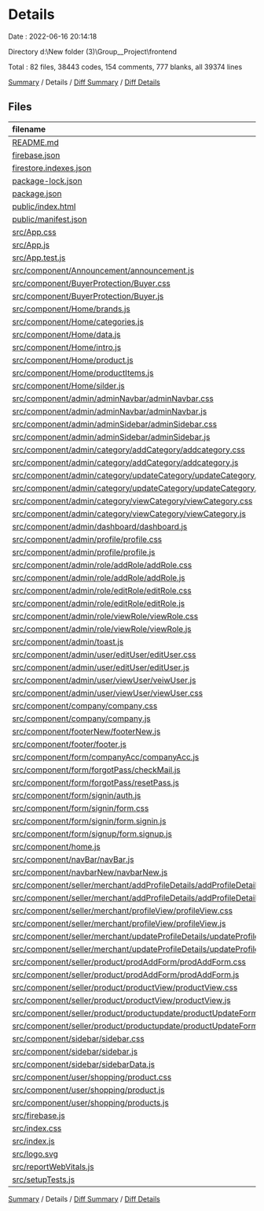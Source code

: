 # Details

Date : 2022-06-16 20:14:18

Directory d:\\New folder (3)\\Group__Project\\frontend

Total : 82 files,  38443 codes, 154 comments, 777 blanks, all 39374 lines

[Summary](results.md) / Details / [Diff Summary](diff.md) / [Diff Details](diff-details.md)

## Files
| filename | language | code | comment | blank | total |
| :--- | :--- | ---: | ---: | ---: | ---: |
| [README.md](/README.md) | Markdown | 38 | 0 | 33 | 71 |
| [firebase.json](/firebase.json) | JSON | 9 | 0 | 1 | 10 |
| [firestore.indexes.json](/firestore.indexes.json) | JSON | 4 | 0 | 1 | 5 |
| [package-lock.json](/package-lock.json) | JSON | 32,780 | 0 | 1 | 32,781 |
| [package.json](/package.json) | JSON | 62 | 0 | 1 | 63 |
| [public/index.html](/public/index.html) | HTML | 31 | 23 | 4 | 58 |
| [public/manifest.json](/public/manifest.json) | JSON | 25 | 0 | 1 | 26 |
| [src/App.css](/src/App.css) | CSS | 32 | 0 | 5 | 37 |
| [src/App.js](/src/App.js) | JavaScript | 125 | 1 | 30 | 156 |
| [src/App.test.js](/src/App.test.js) | JavaScript | 7 | 0 | 2 | 9 |
| [src/component/Announcement/announcement.js](/src/component/Announcement/announcement.js) | JavaScript | 20 | 0 | 4 | 24 |
| [src/component/BuyerProtection/Buyer.css](/src/component/BuyerProtection/Buyer.css) | CSS | 366 | 1 | 49 | 416 |
| [src/component/BuyerProtection/Buyer.js](/src/component/BuyerProtection/Buyer.js) | JavaScript | 18 | 0 | 4 | 22 |
| [src/component/Home/brands.js](/src/component/Home/brands.js) | JavaScript | 32 | 0 | 8 | 40 |
| [src/component/Home/categories.js](/src/component/Home/categories.js) | JavaScript | 35 | 0 | 7 | 42 |
| [src/component/Home/data.js](/src/component/Home/data.js) | JavaScript | 92 | 0 | 19 | 111 |
| [src/component/Home/intro.js](/src/component/Home/intro.js) | JavaScript | 69 | 0 | 14 | 83 |
| [src/component/Home/product.js](/src/component/Home/product.js) | JavaScript | 71 | 0 | 9 | 80 |
| [src/component/Home/productItems.js](/src/component/Home/productItems.js) | JavaScript | 36 | 0 | 8 | 44 |
| [src/component/Home/silder.js](/src/component/Home/silder.js) | JavaScript | 110 | 0 | 15 | 125 |
| [src/component/admin/adminNavbar/adminNavbar.css](/src/component/admin/adminNavbar/adminNavbar.css) | CSS | 23 | 0 | 1 | 24 |
| [src/component/admin/adminNavbar/adminNavbar.js](/src/component/admin/adminNavbar/adminNavbar.js) | JavaScript | 53 | 0 | 3 | 56 |
| [src/component/admin/adminSidebar/adminSidebar.css](/src/component/admin/adminSidebar/adminSidebar.css) | CSS | 54 | 1 | 0 | 55 |
| [src/component/admin/adminSidebar/adminSidebar.js](/src/component/admin/adminSidebar/adminSidebar.js) | JavaScript | 70 | 0 | 2 | 72 |
| [src/component/admin/category/addCategory/addcategory.css](/src/component/admin/category/addCategory/addcategory.css) | CSS | 53 | 0 | 11 | 64 |
| [src/component/admin/category/addCategory/addcategory.js](/src/component/admin/category/addCategory/addcategory.js) | JavaScript | 80 | 0 | 8 | 88 |
| [src/component/admin/category/updateCategory/updateCategory.css](/src/component/admin/category/updateCategory/updateCategory.css) | CSS | 58 | 0 | 14 | 72 |
| [src/component/admin/category/updateCategory/updateCategory.js](/src/component/admin/category/updateCategory/updateCategory.js) | JavaScript | 78 | 0 | 11 | 89 |
| [src/component/admin/category/viewCategory/viewCategory.css](/src/component/admin/category/viewCategory/viewCategory.css) | CSS | 64 | 0 | 15 | 79 |
| [src/component/admin/category/viewCategory/viewCategory.js](/src/component/admin/category/viewCategory/viewCategory.js) | JavaScript | 82 | 0 | 10 | 92 |
| [src/component/admin/dashboard/dashboard.js](/src/component/admin/dashboard/dashboard.js) | JavaScript | 7 | 0 | 1 | 8 |
| [src/component/admin/profile/profile.css](/src/component/admin/profile/profile.css) | CSS | 66 | 0 | 0 | 66 |
| [src/component/admin/profile/profile.js](/src/component/admin/profile/profile.js) | JavaScript | 56 | 0 | 7 | 63 |
| [src/component/admin/role/addRole/addRole.css](/src/component/admin/role/addRole/addRole.css) | CSS | 55 | 1 | 0 | 56 |
| [src/component/admin/role/addRole/addRole.js](/src/component/admin/role/addRole/addRole.js) | JavaScript | 70 | 7 | 11 | 88 |
| [src/component/admin/role/editRole/editRole.css](/src/component/admin/role/editRole/editRole.css) | CSS | 61 | 0 | 0 | 61 |
| [src/component/admin/role/editRole/editRole.js](/src/component/admin/role/editRole/editRole.js) | JavaScript | 77 | 0 | 15 | 92 |
| [src/component/admin/role/viewRole/viewRole.css](/src/component/admin/role/viewRole/viewRole.css) | CSS | 58 | 0 | 1 | 59 |
| [src/component/admin/role/viewRole/viewRole.js](/src/component/admin/role/viewRole/viewRole.js) | JavaScript | 86 | 18 | 4 | 108 |
| [src/component/admin/toast.js](/src/component/admin/toast.js) | JavaScript | 9 | 0 | 1 | 10 |
| [src/component/admin/user/editUser/editUser.css](/src/component/admin/user/editUser/editUser.css) | CSS | 69 | 0 | 2 | 71 |
| [src/component/admin/user/editUser/editUser.js](/src/component/admin/user/editUser/editUser.js) | JavaScript | 18 | 92 | 4 | 114 |
| [src/component/admin/user/viewUser/veiwUser.js](/src/component/admin/user/viewUser/veiwUser.js) | JavaScript | 78 | 0 | 1 | 79 |
| [src/component/admin/user/viewUser/viewUser.css](/src/component/admin/user/viewUser/viewUser.css) | CSS | 68 | 0 | 1 | 69 |
| [src/component/company/company.css](/src/component/company/company.css) | CSS | 164 | 1 | 26 | 191 |
| [src/component/company/company.js](/src/component/company/company.js) | JavaScript | 111 | 0 | 14 | 125 |
| [src/component/footerNew/footerNew.js](/src/component/footerNew/footerNew.js) | JavaScript | 123 | 0 | 21 | 144 |
| [src/component/footer/footer.js](/src/component/footer/footer.js) | JavaScript | 57 | 0 | 4 | 61 |
| [src/component/form/companyAcc/companyAcc.js](/src/component/form/companyAcc/companyAcc.js) | JavaScript | 33 | 0 | 2 | 35 |
| [src/component/form/forgotPass/checkMail.js](/src/component/form/forgotPass/checkMail.js) | JavaScript | 58 | 0 | 7 | 65 |
| [src/component/form/forgotPass/resetPass.js](/src/component/form/forgotPass/resetPass.js) | JavaScript | 97 | 0 | 10 | 107 |
| [src/component/form/signin/auth.js](/src/component/form/signin/auth.js) | JavaScript | 16 | 0 | 6 | 22 |
| [src/component/form/signin/form.css](/src/component/form/signin/form.css) | CSS | 136 | 0 | 23 | 159 |
| [src/component/form/signin/form.signin.js](/src/component/form/signin/form.signin.js) | JavaScript | 81 | 1 | 13 | 95 |
| [src/component/form/signup/form.signup.js](/src/component/form/signup/form.signup.js) | JavaScript | 113 | 0 | 16 | 129 |
| [src/component/home.js](/src/component/home.js) | JavaScript | 17 | 0 | 4 | 21 |
| [src/component/navBar/navBar.js](/src/component/navBar/navBar.js) | JavaScript | 255 | 1 | 3 | 259 |
| [src/component/navbarNew/navbarNew.js](/src/component/navbarNew/navbarNew.js) | JavaScript | 220 | 0 | 38 | 258 |
| [src/component/seller/merchant/addProfileDetails/addProfileDetails.css](/src/component/seller/merchant/addProfileDetails/addProfileDetails.css) | CSS | 34 | 0 | 13 | 47 |
| [src/component/seller/merchant/addProfileDetails/addProfileDetails.js](/src/component/seller/merchant/addProfileDetails/addProfileDetails.js) | JavaScript | 208 | 0 | 16 | 224 |
| [src/component/seller/merchant/profileView/profileView.css](/src/component/seller/merchant/profileView/profileView.css) | CSS | 47 | 0 | 28 | 75 |
| [src/component/seller/merchant/profileView/profileView.js](/src/component/seller/merchant/profileView/profileView.js) | JavaScript | 92 | 0 | 5 | 97 |
| [src/component/seller/merchant/updateProfileDetails/updateProfileDetail.css](/src/component/seller/merchant/updateProfileDetails/updateProfileDetail.css) | CSS | 47 | 0 | 29 | 76 |
| [src/component/seller/merchant/updateProfileDetails/updateProfileDetail.js](/src/component/seller/merchant/updateProfileDetails/updateProfileDetail.js) | JavaScript | 214 | 0 | 11 | 225 |
| [src/component/seller/product/prodAddForm/prodAddForm.css](/src/component/seller/product/prodAddForm/prodAddForm.css) | CSS | 46 | 0 | 8 | 54 |
| [src/component/seller/product/prodAddForm/prodAddForm.js](/src/component/seller/product/prodAddForm/prodAddForm.js) | JavaScript | 207 | 0 | 19 | 226 |
| [src/component/seller/product/productView/productView.css](/src/component/seller/product/productView/productView.css) | CSS | 47 | 0 | 30 | 77 |
| [src/component/seller/product/productView/productView.js](/src/component/seller/product/productView/productView.js) | JavaScript | 88 | 0 | 7 | 95 |
| [src/component/seller/product/productupdate/productUpdateForm.css](/src/component/seller/product/productupdate/productUpdateForm.css) | CSS | 46 | 0 | 10 | 56 |
| [src/component/seller/product/productupdate/productUpdateForm.js](/src/component/seller/product/productupdate/productUpdateForm.js) | JavaScript | 211 | 0 | 14 | 225 |
| [src/component/sidebar/sidebar.css](/src/component/sidebar/sidebar.css) | CSS | 0 | 0 | 1 | 1 |
| [src/component/sidebar/sidebar.js](/src/component/sidebar/sidebar.js) | JavaScript | 6 | 0 | 2 | 8 |
| [src/component/sidebar/sidebarData.js](/src/component/sidebar/sidebarData.js) | JavaScript | 0 | 0 | 2 | 2 |
| [src/component/user/shopping/product.css](/src/component/user/shopping/product.css) | CSS | 111 | 0 | 29 | 140 |
| [src/component/user/shopping/product.js](/src/component/user/shopping/product.js) | JavaScript | 73 | 0 | 7 | 80 |
| [src/component/user/shopping/products.js](/src/component/user/shopping/products.js) | JavaScript | 81 | 0 | 9 | 90 |
| [src/firebase.js](/src/firebase.js) | JavaScript | 10 | 0 | 2 | 12 |
| [src/index.css](/src/index.css) | CSS | 12 | 0 | 2 | 14 |
| [src/index.js](/src/index.js) | JavaScript | 13 | 3 | 4 | 20 |
| [src/logo.svg](/src/logo.svg) | XML | 1 | 0 | 0 | 1 |
| [src/reportWebVitals.js](/src/reportWebVitals.js) | JavaScript | 12 | 0 | 2 | 14 |
| [src/setupTests.js](/src/setupTests.js) | JavaScript | 1 | 4 | 1 | 6 |

[Summary](results.md) / Details / [Diff Summary](diff.md) / [Diff Details](diff-details.md)